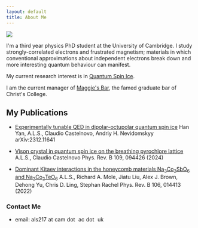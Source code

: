 ```yaml
---
layout: default
title: About Me
---
```


<img class="profile-picture" src="{{site.baseurl}}/{{site.profile-picture}}">

I'm a third year physics PhD student at the University of Cambridge. I study strongly-correlated
electrons and frustrated magnetism; materials in which conventional approximations about
independent electrons break down and more interesting quantum behaviour can manifest.

My current research interest is in [Quantum Spin Ice]({{site.baseurl}}/2022-03-22-diamondrender/).

I am the current manager of <a href="https://www.christsmcr.co.uk/maggies-bar">Maggie's Bar</a>, 
the famed graduate bar of Christ's College.

## My Publications

- [Experimentally tunable QED in dipolar-octupolar quantum spin ice](https://arxiv.org/abs/2312.11641)
Han Yan, A.L.S., Claudio Castelnovo, Andriy H. Nevidomskyy
arXiv:2312.11641

- [Vison crystal in quantum spin ice on the breathing pyrochlore lattice](https://arxiv.org/abs/2310.17076)
A.L.S., Claudio Castelnovo
Phys. Rev. B 109, 094426 (2024)

- [Dominant Kitaev interactions in the honeycomb materials Na<sub>3</sub>Co<sub>2</sub>SbO<sub>6</sub> and Na<sub>2</sub>Co<sub>2</sub>TeO<sub>6</sub>](https://arxiv.org/abs/2112.12254)
A.L.S., Richard A. Mole, Jiatu Liu, Alex J. Brown, Dehong Yu, Chris D. Ling, Stephan Rachel
Phys. Rev. B 106, 014413 (2022)


### Contact Me

- email: als2‍17 at cam do‍t ac dot u‍k


